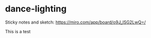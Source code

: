 # dance-lighting

Sticky notes and sketch:
https://miro.com/app/board/o9J_lSG2LwQ=/

This is a test
